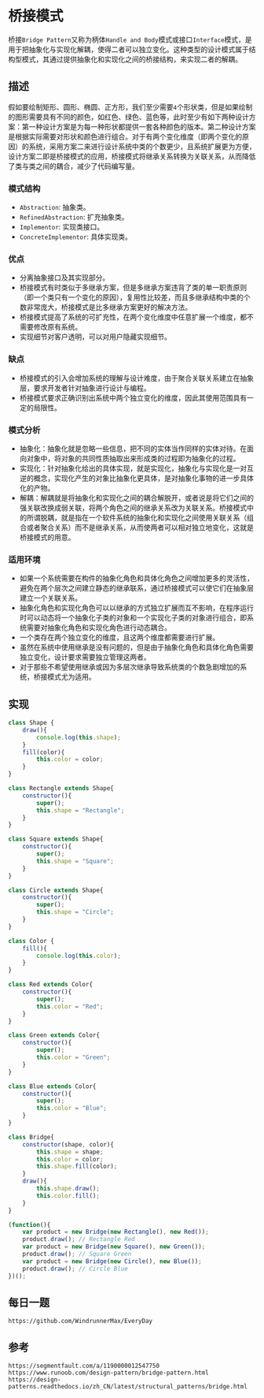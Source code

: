 # 桥接模式
桥接`Bridge Pattern`又称为柄体`Handle and Body`模式或接口`Interface`模式，是用于把抽象化与实现化解耦，使得二者可以独立变化。这种类型的设计模式属于结构型模式，其通过提供抽象化和实现化之间的桥接结构，来实现二者的解耦。

## 描述
假如要绘制矩形、圆形、椭圆、正方形，我们至少需要`4`个形状类，但是如果绘制的图形需要具有不同的颜色，如红色、绿色、蓝色等，此时至少有如下两种设计方案：第一种设计方案是为每一种形状都提供一套各种颜色的版本。第二种设计方案是根据实际需要对形状和颜色进行组合。对于有两个变化维度（即两个变化的原因）的系统，采用方案二来进行设计系统中类的个数更少，且系统扩展更为方便，设计方案二即是桥接模式的应用，桥接模式将继承关系转换为关联关系，从而降低了类与类之间的耦合，减少了代码编写量。

### 模式结构
* `Abstraction`: 抽象类。
* `RefinedAbstraction`: 扩充抽象类。
* `Implementor`: 实现类接口。
* `ConcreteImplementor`: 具体实现类。

### 优点
* 分离抽象接口及其实现部分。
* 桥接模式有时类似于多继承方案，但是多继承方案违背了类的单一职责原则（即一个类只有一个变化的原因），复用性比较差，而且多继承结构中类的个数非常庞大，桥接模式是比多继承方案更好的解决方法。
* 桥接模式提高了系统的可扩充性，在两个变化维度中任意扩展一个维度，都不需要修改原有系统。
* 实现细节对客户透明，可以对用户隐藏实现细节。

### 缺点
* 桥接模式的引入会增加系统的理解与设计难度，由于聚合关联关系建立在抽象层，要求开发者针对抽象进行设计与编程。
* 桥接模式要求正确识别出系统中两个独立变化的维度，因此其使用范围具有一定的局限性。

### 模式分析
* 抽象化：抽象化就是忽略一些信息，把不同的实体当作同样的实体对待。在面向对象中，将对象的共同性质抽取出来形成类的过程即为抽象化的过程。
* 实现化：针对抽象化给出的具体实现，就是实现化，抽象化与实现化是一对互逆的概念，实现化产生的对象比抽象化更具体，是对抽象化事物的进一步具体化的产物。
* 解耦：解耦就是将抽象化和实现化之间的耦合解脱开，或者说是将它们之间的强关联改换成弱关联，将两个角色之间的继承关系改为关联关系。桥接模式中的所谓脱耦，就是指在一个软件系统的抽象化和实现化之间使用关联关系（组合或者聚合关系）而不是继承关系，从而使两者可以相对独立地变化，这就是桥接模式的用意。


### 适用环境
* 如果一个系统需要在构件的抽象化角色和具体化角色之间增加更多的灵活性，避免在两个层次之间建立静态的继承联系，通过桥接模式可以使它们在抽象层建立一个关联关系。
* 抽象化角色和实现化角色可以以继承的方式独立扩展而互不影响，在程序运行时可以动态将一个抽象化子类的对象和一个实现化子类的对象进行组合，即系统需要对抽象化角色和实现化角色进行动态耦合。
* 一个类存在两个独立变化的维度，且这两个维度都需要进行扩展。
* 虽然在系统中使用继承是没有问题的，但是由于抽象化角色和具体化角色需要独立变化，设计要求需要独立管理这两者。
* 对于那些不希望使用继承或因为多层次继承导致系统类的个数急剧增加的系统，桥接模式尤为适用。

## 实现

```javascript
class Shape {
    draw(){
        console.log(this.shape);
    }
    fill(color){
        this.color = color;
    }
}

class Rectangle extends Shape{
    constructor(){
        super();
        this.shape = "Rectangle";
    }
}

class Square extends Shape{
    constructor(){
        super();
        this.shape = "Square";
    }
}

class Circle extends Shape{
    constructor(){
        super();
        this.shape = "Circle";
    }
}

class Color {
    fill(){
        console.log(this.color);
    }
}

class Red extends Color{
    constructor(){
        super();
        this.color = "Red";
    }
}

class Green extends Color{
    constructor(){
        super();
        this.color = "Green";
    }
}

class Blue extends Color{
    constructor(){
        super();
        this.color = "Blue";
    }
}

class Bridge{
    constructor(shape, color){
        this.shape = shape;
        this.color = color;
        this.shape.fill(color);
    }
    draw(){
        this.shape.draw();
        this.color.fill();
    }
}

(function(){
    var product = new Bridge(new Rectangle(), new Red());
    product.draw(); // Rectangle Red
    var product = new Bridge(new Square(), new Green());
    product.draw(); // Square Green
    var product = new Bridge(new Circle(), new Blue());
    product.draw(); // Circle Blue
})();
```


## 每日一题

```
https://github.com/WindrunnerMax/EveryDay
```

## 参考

```
https://segmentfault.com/a/1190000012547750
https://www.runoob.com/design-pattern/bridge-pattern.html
https://design-patterns.readthedocs.io/zh_CN/latest/structural_patterns/bridge.html
```
